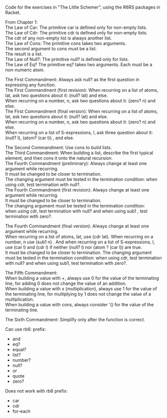 Code for the exercises in "The Little Schemer", using the R6RS packages in Racket.    

From Chapter 1:   
The Law of Car: The primitive car is defined only for non-empty lists.   
The Law of Cdr: The primitive cdr is defined only for non-empty lists.    
The cdr of any non-empty list is always another list.     
The Law of Cons: The primitive cons takes two arguments.     
The second argument to cons must be a list.    
The result is a list.    
The Law of Null?: The primitive null? is defined only for lists.        
The Law of Eq? The primitive eq? takes two arguments. Each must be a non-numeric atom.      

The First Commandment: Always ask null? as the first question in expressing any function.  
The First Commandment (first revision): When recurring on a list of atoms, lat, ask two questions about it: (null? lat) and else.    
When recurring on a number, n, ask two questions about it: (zero? n) and else.    
The First Commandment (final version): When recurring on a list of atoms, lat, ask two questions about it: (null? lat) and else.  
When recurring on a number, n, ask two questions about it: (zero? n) and else.  
When recurring on a list of S-expressions, l, ask three question about it: (null? l), (atom? (car l)) , and else.  
     
The Second Commandment: Use cons to build lists.   
The Third Commandment: When building a list, describe the first typical element, and then cons it onto the natural recursion.      
The Fourth Commandment (preliminary): Always change at least one argument while recurring.    
It must be changed to be closer to termination.    
The changing argument must be tested in the termination condition: when using cdr, test termination with null?.   
The Fourth Commandment (first revision): Always change at least one argument while recurring.   
It must be changed to be closer to termination.     
The changing argument must be tested in the termination condition:   
when using cdr, test termination with null? and when using sub1 , test termination with zero?.       

The Fourth Commandment (final version): Always change at least one argument while recurring.    
When recurring on a list of atoms, lat, use (cdr lat). When recurring on a number, n  use (sub1 n) . And when recurring on a list of S-expressions, l, use (car l) and (cdr l) if neither (null? l) nor (atom ? (car l)) are true.  
It must be changed to be closer to termination. The changing argument must be tested in the termination condition: when using cdr, test termination with null? and when using sub1, test termination with zero?.    

The Fifth Commandment:   
When building a value with +, always use 0 for the value of the terminating line, for adding 0 does not change the value of an addition.    
When building a value with x (multiplication), always use 1 for the value of the terminating line, for multiplying by 1 does not change the value of a multiplication.    
When building a value with cons, always consider '() for the value of the terminating line.    

The Sixth Commandment: Simplify only after the function is correct.   



Can use rb6: prefix:  
* and
* eq?  
* equal?  
* list?  
* number?
* null?  
* or
* quote  
* zero?

Does not work with rb6 prefix:
* car
* cdr
* for-each

